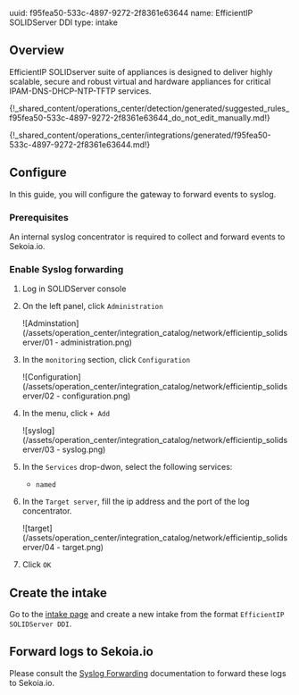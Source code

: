 uuid: f95fea50-533c-4897-9272-2f8361e63644
name: EfficientIP SOLIDServer DDI
type: intake

## Overview

EfficientIP SOLIDserver suite of appliances is designed to deliver highly scalable, secure and robust virtual and hardware appliances for critical IPAM-DNS-DHCP-NTP-TFTP services.

{!_shared_content/operations_center/detection/generated/suggested_rules_f95fea50-533c-4897-9272-2f8361e63644_do_not_edit_manually.md!}

{!_shared_content/operations_center/integrations/generated/f95fea50-533c-4897-9272-2f8361e63644.md!}

## Configure

In this guide, you will configure the gateway to forward events to syslog.

### Prerequisites

An internal syslog concentrator is required to collect and forward events to Sekoia.io.


### Enable Syslog forwarding

1. Log in SOLIDServer console
2. On the left panel, click `Administration`

    ![Adminstation](/assets/operation_center/integration_catalog/network/efficientip_solidserver/01 - administration.png)

3. In the `monitoring` section, click `Configuration`

    ![Configuration](/assets/operation_center/integration_catalog/network/efficientip_solidserver/02 - configuration.png)

4. In the menu, click `+ Add`

    ![syslog](/assets/operation_center/integration_catalog/network/efficientip_solidserver/03 - syslog.png)

5. In the `Services` drop-dwon, select the following services:
	- `named`

6. In the `Target server`, fill the ip address and the port of the log concentrator.

    ![target](/assets/operation_center/integration_catalog/network/efficientip_solidserver/04 - target.png)

7. Click `OK`


## Create the intake

Go to the [intake page](https://app.sekoia.io/operations/intakes) and create a new intake from the format `EfficientIP SOLIDServer DDI`.


## Forward logs to Sekoia.io

Please consult the [Syslog Forwarding](../../../ingestion_methods/sekoiaio_forwarder/) documentation to forward these logs to Sekoia.io.
